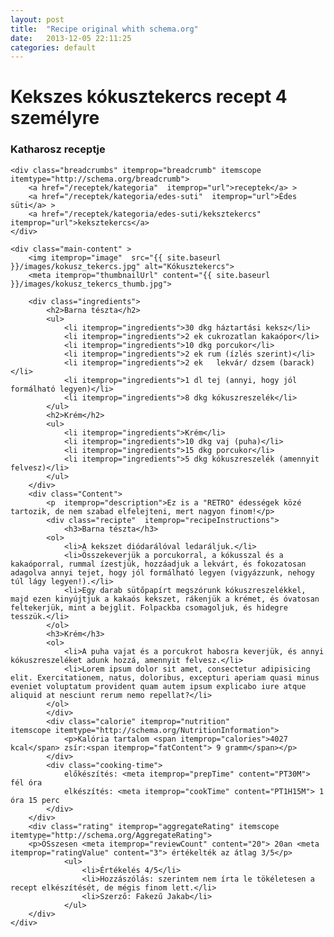```yaml
---
layout: post
title:  "Recipe original whith schema.org"
date:   2013-12-05 22:11:25
categories: default
---
```


<div  itemscope itemtype="http://schema.org/Recipe">
	<h1 itemprop="name">Kekszes kókusztekercs recept <span itemprop="recipeYield">4 személyre</span></h1>
	<h3><span itemprop="author">Katharosz</span> receptje</h3>

	<div class="breadcrumbs" itemprop="breadcrumb" itemscope itemtype="http://schema.org/breadcrumb">
		<a href="/receptek/kategoria"  itemprop="url">receptek</a> >
		<a href="/receptek/kategoria/edes-suti"  itemprop="url">Édes süti</a> >
		<a href="/receptek/kategoria/edes-suti/keksztekercs"  itemprop="url">keksztekercs</a>
	</div>

	<div class="main-content" >
		<img itemprop="image"  src="{{ site.baseurl }}/images/kokusz_tekercs.jpg" alt="Kókusztekercs">
		<meta itemprop="thumbnailUrl" content="{{ site.baseurl }}/images/kokusz_tekercs_thumb.jpg">

		<div class="ingredients">
			<h2>Barna tészta</h2>
			<ul>
				<li itemprop="ingredients">30 dkg háztartási keksz</li>
				<li itemprop="ingredients">2 ek cukrozatlan kakaópor</li>
				<li itemprop="ingredients">10 dkg porcukor</li>
				<li itemprop="ingredients">2 ek rum (ízlés szerint)</li>
				<li itemprop="ingredients">2 ek   lekvár/ dzsem (barack)</li>
				<li itemprop="ingredients">1 dl tej (annyi, hogy jól formálható legyen)</li>
				<li itemprop="ingredients">8 dkg kókuszreszelék</li>
			</ul>
			<h2>Krém</h2>
			<ul>
				<li itemprop="ingredients">Krém</li>
				<li itemprop="ingredients">10 dkg vaj (puha)</li>
				<li itemprop="ingredients">15 dkg porcukor</li>
				<li itemprop="ingredients">5 dkg kókuszreszelék (amennyit felvesz)</li>
			</ul>
		</div>
		<div class="Content">
			<p  itemprop="description">Ez is a "RETRO" édességek közé tartozik, de nem szabad elfelejteni, mert nagyon finom!</p>
			<div class="recipte"  itemprop="recipeInstructions">
				<h3>Barna tészta</h3>
			<ol>
				<li>A kekszet diódarálóval ledaráljuk.</li>
				<li>Összekeverjük a porcukorral, a kókusszal és a kakaóporral, rummal ízestjük, hozzáadjuk a lekvárt, és fokozatosan adagolva annyi tejet, hogy jól formálható legyen (vigyázzunk, nehogy túl lágy legyen!).</li>
				<li>Egy darab sütőpapírt megszórunk kókuszreszelékkel, majd ezen kinyújtjuk a kakaós kekszet, rákenjük a krémet, és óvatosan feltekerjük, mint a bejglit. Folpackba csomagoljuk, és hidegre tesszük.</li>
			</ol>
			<h3>Krém</h3>
			<ol>
				<li>A puha vajat és a porcukrot habosra keverjük, és annyi kókuszreszeléket adunk hozzá, amennyit felvesz.</li>
				<li>Lorem ipsum dolor sit amet, consectetur adipisicing elit. Exercitationem, natus, doloribus, excepturi aperiam quasi minus eveniet voluptatum provident quam autem ipsum explicabo iure atque aliquid at nesciunt rerum nemo repellat?</li>
			</ol>
			</div>
			<div class="calorie" itemprop="nutrition"
    itemscope itemtype="http://schema.org/NutritionInformation">
				<p>Kalória tartalom <span itemprop="calories">4027 kcal</span> zsír:<span itemprop="fatContent"> 9 gramm</span></p>
			</div>
			<div class="cooking-time">
				előkészítés: <meta itemprop="prepTime" content="PT30M"> fél óra
				elkészítés: <meta itemprop="cookTime" content="PT1H15M"> 1 óra 15 perc
			</div>
		</div>
		<div class="rating" itemprop="aggregateRating" itemscope itemtype="http://schema.org/AggregateRating">
		<p>ÖSszesen <meta itemprop="reviewCount" content="20"> 20an <meta  itemprop="ratingValue" content="3"> értékelték az átlag 3/5</p>
				<ul>
					<li>Értékelés 4/5</li>
					<li>Hozzászólás: szerintem nem írta le tökéletesen a recept elkészítését, de mégis finom lett.</li>
					<li>Szerző: Fakezű Jakab</li>
				</ul>
		</div>
	</div>
</div>
